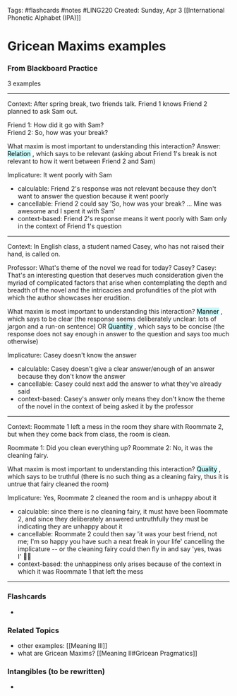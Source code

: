 Tags: #flashcards #notes #LING220
Created: Sunday, Apr 3
[[International Phonetic Alphabet (IPA)]]

# Gricean Maxims examples
### From Blackboard Practice
3 examples

---
Context: After spring break, two friends talk. Friend 1 knows Friend 2 planned to ask Sam out.

Friend 1: How did it go with Sam?  
Friend 2: So, how was your break?

What maxim is most important to understanding this interaction?
Answer: <mark style="background: #ABF7F7A6;">Relation</mark> , which says to be relevant (asking about Friend 1's break is not relevant to how it went between Friend 2 and Sam)

Implicature: It went poorly with Sam
- calculable: Friend 2's response was not relevant because they don't want to answer the question because it went poorly
- cancellable: Friend 2 could say 'So, how was your break? ... Mine was awesome and I spent it with Sam'
- context-based: Friend 2's response means it went poorly with Sam only in the context of Friend 1's question

---
Context: In English class, a student named Casey, who has not raised their hand, is called on.

Professor: What's theme of the novel we read for today? Casey?
Casey: That's an interesting question that deserves much consideration given the myriad of complicated factors that arise when contemplating the depth and breadth of the novel and the intricacies and profundities of the plot with which the author showcases her erudition.

What maxim is most important to understanding this interaction?
<mark style="background: #ABF7F7A6;">Manner</mark> , which says to be clear (the response seems deliberately unclear: lots of jargon and a run-on sentence)
OR <mark style="background: #ABF7F7A6;">Quantity</mark> , which says to be concise (the response does not say enough in answer to the question and says too much otherwise)

Implicature: Casey doesn't know the answer
- calculable: Casey doesn't give a clear answer/enough of an answer because they don't know the answer
- cancellable: Casey could next add the answer to what they've already said
- context-based: Casey's answer only means they don't know the theme of the novel in the context of being asked it by the professor

---
Context: Roommate 1 left a mess in the room they share with Roommate 2, but when they come back from class, the room is clean.

Roommate 1: Did you clean everything up?
Roommate 2: No, it was the cleaning fairy.

What maxim is most important to understanding this interaction?
<mark style="background: #ABF7F7A6;">Quality</mark> , which says to be truthful (there is no such thing as a cleaning fairy, thus it is untrue that fairy cleaned the room)

Implicature: Yes, Roommate 2 cleaned the room and is unhappy about it
- calculable: since there is no cleaning fairy, it must have been Roommate 2, and since they deliberately answered untruthfully they must be indicating they are unhappy about it
- cancellable: Roommate 2 could then say 'it was your best friend, not me; I'm so happy you have such a neat freak in your life' cancelling the implicature -- or the cleaning fairy could then fly in and say 'yes, twas I' 🧚‍♂
- context-based: the unhappiness only arises because of the context in which it was Roommate 1 that left the mess

---
### Flashcards
- 


### Related Topics
- other examples: [[Meaning III]]
- what are Gricean Maxims? [[Meaning II#Gricean Pragmatics]]



### Intangibles (to be rewritten)
-